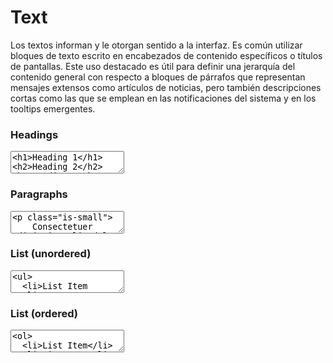 <figure class="hero" style="background:#34f3dd;"></figure>

# Text

Los textos informan y le otorgan sentido a la interfaz. Es común utilizar bloques de texto escrito en encabezados de contenido específicos o títulos de pantallas. Este uso destacado es útil para definir una jerarquía del contenido general con respecto a bloques de párrafos que representan mensajes extensos como artículos de noticias, pero también descripciones cortas como las que se emplean en las notificaciones del sistema y en los tooltips emergentes.

### Headings

<textarea code-editor="mixed" code-result-size="300">
<h1>Heading 1</h1>
<h2>Heading 2</h2>
<h3>Heading 3</h3>
<h4>Heading 4</h4>
<h5>Heading 5</h5>
<h6>Heading 6</h6>
</textarea>

### Paragraphs

<textarea code-editor="mixed" code-result-size="550">
<p class="is-small">
	Consectetuer adipiscing elit dolor sit ametquis luctus.
	Nullam dignissim convallis est. Quisque aliquam. Donec faucibus. Nunc iaculis
	suscipit dui. Nam sit amet sem. Aliquam libero nisi, imperdiet at, tincidunt nec,
	gravida vehicula, nisl. Praesent mattis, massa quis luctus fermentum, turpis mi
	volutpat justo, eu volutpat enim diam eget metus. Maecenas ornare tortor. Donec
	sed tellus eget sapien fringilla nonummy. Mauris a ante. Suspendisse quam sem,
	consequat at, commodo vitae, feugiat in, nunc. Morbi imperdiet augue quis tellus.
</p>
<p class="is-medium">
	Consectetuer adipiscing elit dolor sit ametquis luctus.
	Nullam dignissim convallis est. Quisque aliquam. Donec faucibus. Nunc iaculis
	suscipit dui. Nam sit amet sem. Aliquam libero nisi, imperdiet at, tincidunt nec,
	gravida vehicula, nisl. Praesent mattis, massa quis luctus fermentum, turpis mi
	volutpat justo, eu volutpat enim diam eget metus. Maecenas ornare tortor. Donec
	sed tellus eget sapien fringilla nonummy. Mauris a ante. Suspendisse quam sem,
	consequat at, commodo vitae, feugiat in, nunc. Morbi imperdiet augue quis tellus.
</p>
<p class="is-large">
	Consectetuer adipiscing elit dolor sit ametquis luctus.
	Nullam dignissim convallis est. Quisque aliquam. Donec faucibus. Nunc iaculis
	suscipit dui. Nam sit amet sem. Aliquam libero nisi, imperdiet at, tincidunt nec,
	gravida vehicula, nisl. Praesent mattis, massa quis luctus fermentum, turpis mi
	volutpat justo, eu volutpat enim diam eget metus. Maecenas ornare tortor. Donec
	sed tellus eget sapien fringilla nonummy. Mauris a ante. Suspendisse quam sem,
	consequat at, commodo vitae, feugiat in, nunc. Morbi imperdiet augue quis tellus.
</p>
</textarea>

### List (unordered)

<textarea code-editor="mixed" code-result-size="130">
<ul>
  <li>List Item 1</li>
  <li>List Item 2</li>
  <li>List Item 3</li>
</ul>
</textarea>

### List (ordered)

<textarea code-editor="mixed" code-result-size="130">
<ol>
  <li>List Item</li>
  <li>List Item</li>
  <li>List Item</li>
</ol>
</textarea>